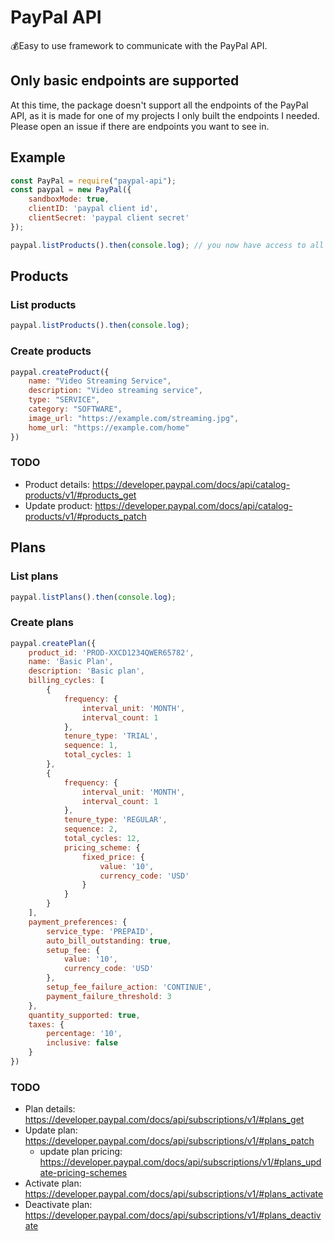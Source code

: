 # PayPal API

💰Easy to use framework to communicate with the PayPal API.

## Only basic endpoints are supported

At this time, the package doesn't support all the endpoints of the PayPal API, as it is made for one of my projects I only built the endpoints I needed. Please open an issue if there are endpoints you want to see in.

## Example

```js
const PayPal = require("paypal-api");
const paypal = new PayPal({
    sandboxMode: true,
    clientID: 'paypal client id',
    clientSecret: 'paypal client secret'
});

paypal.listProducts().then(console.log); // you now have access to all the methods!
```

## Products

### List products
```js
paypal.listProducts().then(console.log);
```

### Create products

```js
paypal.createProduct({
    name: "Video Streaming Service",
    description: "Video streaming service",
    type: "SERVICE",
    category: "SOFTWARE",
    image_url: "https://example.com/streaming.jpg",
    home_url: "https://example.com/home"
})
```

### TODO

* Product details: https://developer.paypal.com/docs/api/catalog-products/v1/#products_get
* Update product: https://developer.paypal.com/docs/api/catalog-products/v1/#products_patch

## Plans

### List plans
```js
paypal.listPlans().then(console.log);
```

### Create plans
```js
paypal.createPlan({
    product_id: 'PROD-XXCD1234QWER65782',
    name: 'Basic Plan',
    description: 'Basic plan',
    billing_cycles: [
        {
            frequency: {
                interval_unit: 'MONTH',
                interval_count: 1
            },
            tenure_type: 'TRIAL',
            sequence: 1,
            total_cycles: 1
        },
        {
            frequency: {
                interval_unit: 'MONTH',
                interval_count: 1
            },
            tenure_type: 'REGULAR',
            sequence: 2,
            total_cycles: 12,
            pricing_scheme: {
                fixed_price: {
                    value: '10',
                    currency_code: 'USD'
                }
            }
        }
    ],
    payment_preferences: {
        service_type: 'PREPAID',
        auto_bill_outstanding: true,
        setup_fee: {
            value: '10',
            currency_code: 'USD'
        },
        setup_fee_failure_action: 'CONTINUE',
        payment_failure_threshold: 3
    },
    quantity_supported: true,
    taxes: {
        percentage: '10',
        inclusive: false
    }
})
```

### TODO

* Plan details: https://developer.paypal.com/docs/api/subscriptions/v1/#plans_get
* Update plan: https://developer.paypal.com/docs/api/subscriptions/v1/#plans_patch
    - update plan pricing: https://developer.paypal.com/docs/api/subscriptions/v1/#plans_update-pricing-schemes
* Activate plan: https://developer.paypal.com/docs/api/subscriptions/v1/#plans_activate
* Deactivate plan: https://developer.paypal.com/docs/api/subscriptions/v1/#plans_deactivate


